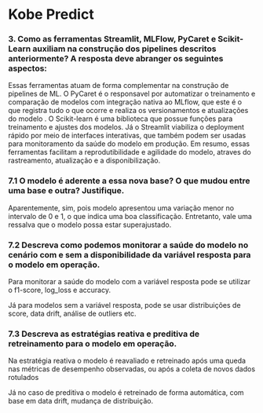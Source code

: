 # Kobe Predict


### 3. Como as ferramentas Streamlit, MLFlow, PyCaret e Scikit-Learn auxiliam na construção dos pipelines descritos anteriormente? A resposta deve abranger os seguintes aspectos:

Essas ferramentas atuam de forma complementar na construção de pipelines de ML. O PyCaret é o responsavel por automatizar o treinamento e 
comparação de modelos com integração nativa ao MLflow, que este é o que registra tudo o que ocorre e realiza os versionamentos e atualizações do modelo . 
O Scikit-learn é uma biblioteca que possue funções para treinamento e ajustes dos modelos. 
Já o Streamlit viabiliza o deployment rápido por meio de interfaces interativas, que também podem ser usadas para monitoramento da saúde do modelo em produção.
Em resumo, essas ferramentas facilitam a reprodutibilidade e agilidade do modelo, atraves do rastreamento, atualização e a disponibilização.

### 7.1 O modelo é aderente a essa nova base? O que mudou entre uma base e outra? Justifique.
Aparentemente, sim, pois modelo apresentou uma variação menor no intervalo de 0 e 1, o que indica uma boa classificação.
Entretanto, vale uma ressalva que o modelo possa estar superajustado. 




### 7.2 Descreva como podemos monitorar a saúde do modelo no cenário com e sem a disponibilidade da variável resposta para o modelo em operação.
Para monitorar a saúde do modelo com a variável resposta pode se utilizar o f1-score, log_loss e accuracy.

Já para modelos sem a variável resposta, pode se usar distribuições de score, data drift, análise de outliers etc.

### 7.3 Descreva as estratégias reativa e preditiva de retreinamento para o modelo em operação.

Na estratégia reativa o modelo é reavaliado e retreinado após uma queda nas métricas de desempenho observadas, ou após a coleta de novos dados rotulados

Já no caso de preditiva o modelo é retreinado de forma automática, com base em data drift, mudança de distribuição.

